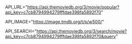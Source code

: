API_URL="https://api.themoviedb.org/3/movie/popular?api_key=c7cb8794994279fffdae398fa5892f70"

API_IMAGE="https://image.tmdb.org/t/p/w500/"

API_SEARCH="https://api.themoviedb.org/3/search/movie?api_key=c7cb8794994279fffdae398fa5892f70&query"